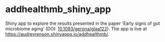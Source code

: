 # addhealthmb_shiny_app
Shiny app to explore the results presented in the paper 'Early signs of gut microbiome aging' (DOI: [10.1093/gerona/glaa122](https://pubmed.ncbi.nlm.nih.gov/32421783/)). The app is live at https://audreyrenson.shinyapps.io/addhealthmb/.
